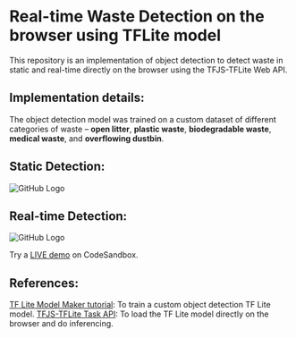 # Real-time Waste Detection on the browser using TFLite model
This repository is an implementation of object detection to detect waste in static and real-time directly on the browser using the TFJS-TFLite Web API.

## Implementation details:
The object detection model was trained on a custom dataset of different categories of waste – **open litter**, **plastic waste**, **biodegradable waste**, **medical waste**, and **overflowing dustbin**.

## Static Detection:
![GitHub Logo](static-detection.gif)

## Real-time Detection:
![GitHub Logo](real-time-waste-detection.gif)

Try a [LIVE demo](https://3dvlnp.csb.app/) on CodeSandbox.

## References:
[TF Lite Model Maker tutorial](https://www.tensorflow.org/lite/models/modify/model_maker): To train a custom object detection TF Lite model.
[TFJS-TFLite Task API](https://js.tensorflow.org/api_tflite/0.0.1-alpha.4/): To load the TF Lite model directly on the browser and do inferencing.
